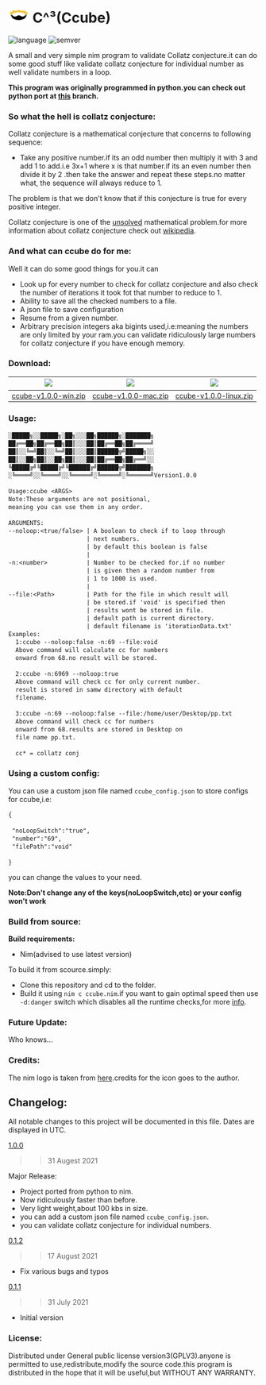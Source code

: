  # <img src="assets/nim_logo.png" width="42px" height="32px"/>  C^³(Ccube)

![language](https://badgen.net/badge/Language/Nim/yellow)
![semver](https://badgen.net/badge/Semantic-Version/1.0.0/purple)

A small and very simple nim program to validate Collatz conjecture.it can do some good stuff like validate collatz conjecture for individual number as well validate numbers in a loop. 

**This program was originally programmed in python.you can check out python port at [this](https://github.com/Justaus3r/Ccube/tree/ccube-python) branch.**

### So what the hell is collatz conjecture:
Collatz conjecture is a mathematical conjecture that concerns to following sequence:
- Take any positive number.if its an odd number then multiply it with 3 and add 1 to add.i.e 3x+1 where x is that number.if its an even number then divide it by 2 .then take the answer and repeat these steps.no matter what, the sequence will always reduce to 1.

The problem is that we don't know that if this conjecture is true for every positive integer.

Collatz conjecture is one of the [unsolved](https://en.wikipedia.org/wiki/List_of_unsolved_problems_in_mathematics) mathematical problem.for more information about collatz conjecture check out [wikipedia](https://en.wikipedia.org/wiki/Collatz_conjecture).

### And what can ccube do for me:
Well it can do some good things for you.it can
- Look up for every number to check for collatz conjecture and also check the number of iterations it took fot that number to reduce to 1.
- Ability to save all the checked numbers to a file.
- A json file to save configuration
- Resume from a given number.
- Arbitrary precision integers aka bigints used,i.e:meaning the numbers are only limited by your ram.you can validate ridiculously large numbers for collatz conjecture if you have enough memory.

### Download:
|<img src="https://img.icons8.com/windows/32/4a90e2/windows-10.png"/>|<img src="https://img.icons8.com/windows/32/fa314a/mac-os.png"/>|<img src="https://img.icons8.com/windows/32/26e07f/debian.png"/>|
|---|---|---|
| [ccube-v1.0.0-win.zip](https://github.com/Justaus3r/Ccube/releases/download/v1.0.0/ccube-v1.0.0-win.zip)| [ccube-v1.0.0-mac.zip](https://github.com/Justaus3r/Ccube/releases/download/v1.0.0/ccube-v1.0.0-mac.zip)| [ccube-v1.0.0-linux.zip](https://github.com/Justaus3r/Ccube/releases/download/v1.0.0/ccube-v1.0.0-linux.zip) |

### Usage:
```
░█████╗░░█████╗░██╗░░░██╗██████╗░███████╗
██╔══██╗██╔══██╗██║░░░██║██╔══██╗██╔════╝
██║░░╚═╝██║░░╚═╝██║░░░██║██████╦╝█████╗░░
██║░░██╗██║░░██╗██║░░░██║██╔══██╗██╔══╝░░
╚█████╔╝╚█████╔╝╚██████╔╝██████╦╝███████╗
░╚════╝░░╚════╝░░╚═════╝░╚═════╝░╚══════╝Version1.0.0

Usage:ccube <ARGS>
Note:These arguments are not positional,
meaning you can use them in any order.

ARGUMENTS:
--noloop:<true/false> | A boolean to check if to loop through 
                      | next numbers.
                      | by default this boolean is false
                      |
-n:<number>           | Number to be checked for.if no number
                      | is given then a random number from
                      | 1 to 1000 is used.
                      |
--file:<Path>         | Path for the file in which result will
                      | be stored.if 'void' is specified then
                      | results wont be stored in file.
                      | default path is current directory.
                      | default filename is 'iterationData.txt'
Examples:
  1:ccube --noloop:false -n:69 --file:void
  Above command will calculate cc for numbers
  onward from 68.no result will be stored.
  
  2:ccube -n:6969 --noloop:true 
  Above command will check cc for only current number.
  result is stored in samw directory with default
  filename.

  3:ccube -n:69 --noloop:false --file:/home/user/Desktop/pp.txt
  Above command will check cc for numbers
  onward from 68.results are stored in Desktop on 
  file name pp.txt.

  cc* = collatz conj

```
### Using a custom config:
You can use a custom json file named ```ccube_config.json``` to store configs for ccube,i.e:
```
{

 "noLoopSwitch":"true",
 "number":"69",
 "filePath":"void"

}
```
you can change the values to your need.

**Note:Don't change any of the keys(noLoopSwitch,etc) or your config won't work** 

### Build from source:
**Build requirements:**
- Nim(advised to use latest version)

To build it from scource.simply: 
- Clone this repository and cd to the folder.
- Build it using ```nim c ccube.nim```.if you want to gain optimal speed then use ```-d:danger``` switch which disables all the runtime checks,for more [info](https://nim-lang.org/faq.html).


### Future Update:
Who knows...

### Credits:
The nim logo is taken from [here](https://icon-icons.com/icon/file-type-nim/130304).credits for the icon goes to the author.

## Changelog:
All notable changes to this project will be documented in this file. Dates are displayed in UTC.

[1.0.0](https://github.com/Justaus3r/Ccube/releases/tag/v1.0.0)
>> 31 Augest 2021

Major Release:
- Project ported from python to nim.
- Now ridiculously faster than before.
- Very light weight,about 100 kbs in size.
- you can add a custom json file named ```ccube_config.json```.
- you can validate collatz conjecture for individual numbers.

[0.1.2](https://github.com/Justaus3r/Ccube/releases/tag/v0.1.2)
>> 17 August 2021
- Fix various bugs and typos

[0.1.1](https://github.com/Justaus3r/Ccube/releases/tag/v0.1.0)
>> 31 July 2021
- Initial version

### License:
Distributed under General public license version3(GPLV3).anyone is permitted to use,redistribute,modify the source code.this program is distributed in the hope that it will be useful,but WITHOUT ANY WARRANTY.

